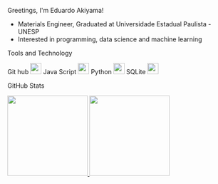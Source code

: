 Greetings, I'm Eduardo Akiyama!

- Materials Engineer, Graduated at Universidade Estadual Paulista - UNESP
- Interested in programming, data science and machine learning

Tools and Technology

Git hub <img loading="lazy" src="https://cdn.jsdelivr.net/gh/devicons/devicon/icons/git/git-original.svg" width="25" height="25"/>  Java Script <img src="https://cdn.jsdelivr.net/gh/devicons/devicon@latest/icons/javascript/javascript-original.svg" width="25" height="25"/>  Python <img src="https://cdn.jsdelivr.net/gh/devicons/devicon@latest/icons/python/python-original.svg" width="25" height="25"/>  SQLite <img src="https://cdn.jsdelivr.net/gh/devicons/devicon@latest/icons/sqlite/sqlite-original.svg" width="25" height="25" />





GitHub Stats
<div>
<a href="https://github.com/ShojiAkiyama">
<img loading="lazy" height="180em" src="https://github-readme-stats.vercel.app/api/top-langs/?username=ShojiAkiyama&layout=compact&langs_count=7&theme=dracula"/>
<img loading="lazy" height="180em" src="https://github-readme-stats.vercel.app/api?username=ShojiAkiyama&show_icons=true&theme=dracula&include_all_commits=true&count_private=true"/>
</div>
